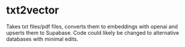 # txt2vector
Takes txt files/pdf files, converts them to embeddings with openai and upserts them to Supabase. Code could likely be changed to alternative databases with minimal edits.
